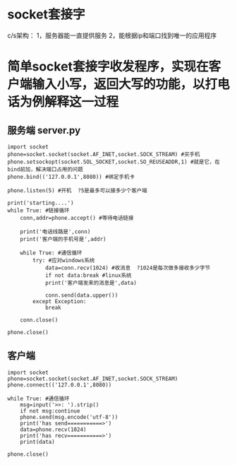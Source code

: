
# socket套接字
  c/s架构：
  1，服务器能一直提供服务
  2，能根据ip和端口找到唯一的应用程序
  
# 简单socket套接字收发程序，实现在客户端输入小写，返回大写的功能，以打电话为例解释这一过程
 ## 服务端  server.py
    import socket
    phone=socket.socket(socket.AF_INET,socket.SOCK_STREAM) #买手机
    phone.setsockopt(socket.SOL_SOCKET,socket.SO_REUSEADDR,1) #就是它，在bind前加，解决端口占用的问题
    phone.bind(('127.0.0.1',8080)) #绑定手机卡

    phone.listen(5) #开机  ?5是最多可以接多少个客户端

    print('starting....')
    while True: #链接循环
        conn,addr=phone.accept() #等待电话链接

        print('电话线路是',conn)
        print('客户端的手机号是',addr)

        while True: #通信循环
            try: #应对windows系统
                data=conn.recv(1024) #收消息  ?1024是每次做多接收多少字节
                if not data:break #linux系统
                print('客户端发来的消息是',data)

                conn.send(data.upper())
            except Exception:
                break

        conn.close()

    phone.close()
## 客户端
    import socket
    phone=socket.socket(socket.AF_INET,socket.SOCK_STREAM)
    phone.connect(('127.0.0.1',8080))

    while True: #通信循环
        msg=input('>>: ').strip()
        if not msg:continue
        phone.send(msg.encode('utf-8'))
        print('has send===========>')
        data=phone.recv(1024)
        print('has recv===========>')
        print(data)

    phone.close()
